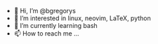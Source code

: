 - 👋 Hi, I’m @bgregorys
- 👀 I’m interested in linux, neovim, LaTeX, python
- 🌱 I’m currently learning bash 
- 📫 How to reach me ...

<!---
bgregorys/bgregorys is a ✨ special ✨ repository because its `README.md` (this file) appears on your GitHub profile.
You can click the Preview link to take a look at your changes.
--->
